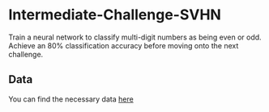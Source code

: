 # Intermediate-Challenge-SVHN
Train a neural network to classify multi-digit numbers as being even or odd. Achieve an 80% classification accuracy before moving onto the next challenge.

## Data
You can find the necessary data [here](http://ufldl.stanford.edu/housenumbers/)
